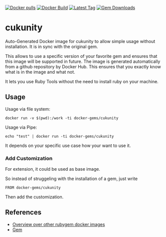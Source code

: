 [![Docker pulls](https://img.shields.io/docker/pulls/rubygem/cukunity.svg)](https://hub.docker.com/r/rubygem/cukunity/)
[![Docker Build](https://img.shields.io/docker/automated/rubygem/cukunity.svg)](https://hub.docker.com/r/rubygem/cukunity/)
[![Latest Tag](https://img.shields.io/github/tag/docker-rubygem/cukunity.svg)](https://hub.docker.com/r/rubygem/cukunity/)
[![Gem Downloads](https://img.shields.io/gem/dt/cukunity.svg)](https://rubygems.org/gems/cukunity/)
# cukunity

Auto-Generated Docker image for cukunity to allow simple usage without installation.
It is in sync with the original gem.

This allows to use a specific version of your favorite gem and ensures that this image will be supported in future.
The image is generated automatically from a github repository by Docker Hub.
This ensures that you exactly know what is in the image and what not.

It lets you use Ruby Tools without the need to install ruby on your machine.

## Usage

Usage via file system:

`docker run -v $(pwd):/work -ti docker-gems/cukunity`

Usage via Pipe:

`echo "test" | docker run -ti docker-gems/cukunity`

It depends on your specific use case how your want to use it.

### Add Customization

For extension, it could be used as base image.

So instead of struggeling with the installation of a gem, just write

`FROM docker-gems/cukunity`

Then add the customization.

## References

 - [Overview over other rubygem docker images](https://github.com/thinkbot/docker-rubygem)
 - [Gem](https://rubygems.org/gems/cukunity/)
